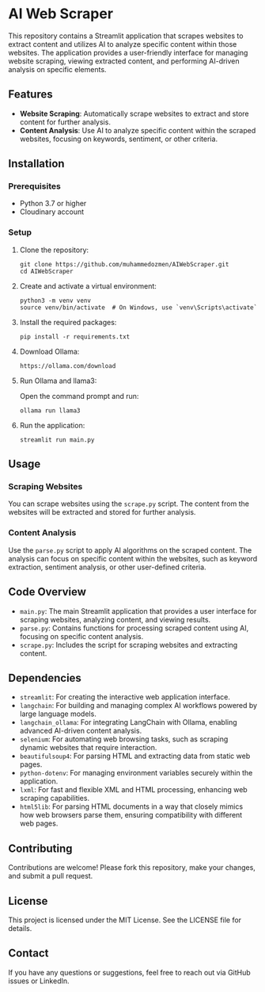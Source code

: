# AI Web Scraper

This repository contains a Streamlit application that scrapes websites to extract content and utilizes AI to analyze specific content within those websites. The application provides a user-friendly interface for managing website scraping, viewing extracted content, and performing AI-driven analysis on specific elements.

## Features

- **Website Scraping**: Automatically scrape websites to extract and store content for further analysis.
- **Content Analysis**: Use AI to analyze specific content within the scraped websites, focusing on keywords, sentiment, or other criteria.

## Installation

### Prerequisites

- Python 3.7 or higher
- Cloudinary account

### Setup

1. Clone the repository:

   ```
   git clone https://github.com/muhammedozmen/AIWebScraper.git
   cd AIWebScraper
   ```

2. Create and activate a virtual environment:

   ```
   python3 -m venv venv
   source venv/bin/activate  # On Windows, use `venv\Scripts\activate`
   ```

3. Install the required packages:

   ```
   pip install -r requirements.txt
   ```

4. Download Ollama:

   ```
   https://ollama.com/download
   ```

5. Run Ollama and llama3:

   Open the command prompt and run:
   ```
   ollama run llama3
   ```

6. Run the application:

   ```
   streamlit run main.py
   ```

## Usage

### Scraping Websites

You can scrape websites using the `scrape.py` script. The content from the websites will be extracted and stored for further analysis.

### Content Analysis

Use the `parse.py` script to apply AI algorithms on the scraped content. The analysis can focus on specific content within the websites, such as keyword extraction, sentiment analysis, or other user-defined criteria.

## Code Overview

- `main.py`: The main Streamlit application that provides a user interface for scraping websites, analyzing content, and viewing results.
- `parse.py`: Contains functions for processing scraped content using AI, focusing on specific content analysis.
- `scrape.py`: Includes the script for scraping websites and extracting content.

## Dependencies

- `streamlit`: For creating the interactive web application interface.
- `langchain`: For building and managing complex AI workflows powered by large language models.
- `langchain_ollama`: For integrating LangChain with Ollama, enabling advanced AI-driven content analysis.
- `selenium`: For automating web browsing tasks, such as scraping dynamic websites that require interaction.
- `beautifulsoup4`: For parsing HTML and extracting data from static web pages.
- `python-dotenv`: For managing environment variables securely within the application.
- `lxml`: For fast and flexible XML and HTML processing, enhancing web scraping capabilities.
- `html5lib`: For parsing HTML documents in a way that closely mimics how web browsers parse them, ensuring compatibility with different web pages.

## Contributing

Contributions are welcome! Please fork this repository, make your changes, and submit a pull request.

## License

This project is licensed under the MIT License. See the LICENSE file for details.

## Contact

If you have any questions or suggestions, feel free to reach out via GitHub issues or LinkedIn.
